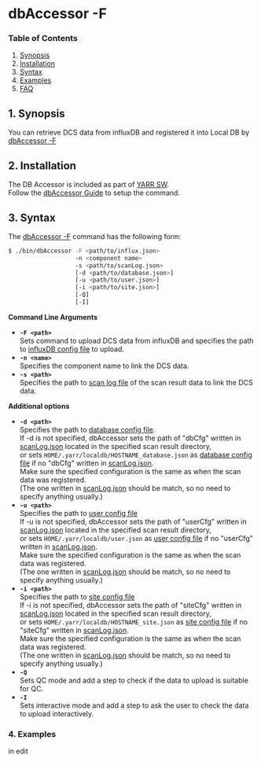 # dbAccessor -F

### Table of Contents

1. [Synopsis](#1-synopsis)
2. [Installation](#2-installation)
3. [Syntax](#3-syntax)
4. [Examples](#4-examples)
5. [FAQ](#5-faq)

## 1. Synopsis

You can retrieve DCS data from influxDB and registered it into Local DB by [dbAccessor -F](accessor-f.md)

## 2. Installation

The DB Accessor is included as part of [YARR SW](https://yarr.readthedocs.io/en/latest/).<br>
Follow the [dbAccessor Guide](accessor.md) to setup the command.

## 3. Syntax

The [dbAccessor -F](accessor-f.md) command has the following form:

```bash
$ ./bin/dbAccessor -F <path/to/influx.json>
                   -n <component name>
                   -s <path/to/scanLog.json>
                   [-d <path/to/database.json>]
                   [-u <path/to/user.json>]
                   [-i <path/to/site.json>]
                   [-Q]
                   [-I]
```

**Command Line Arguments**

- **``-F <path>``**<br>
Sets command to upload DCS data from influxDB and specifies the path to [influxDB config file](config.md) to upload.
- **``-n <name>``**<br>
Specifies the component name to link the DCS data.
- **``-s <path>``**<br>
Specifies the path to [scan log file](scan-log.md) of the scan result data to link the DCS data.

**Additional options**

- **``-d <path>``**<br>
Specifies the path to [database config file](database-config.md).<br>
If -d is not specified, dbAccessor sets the path of "dbCfg" written in [scanLog.json](scan-log.md) located in the specified scan result directory,<br>
or sets `HOME/.yarr/localdb/HOSTNAME_database.json` as [database config file](database-config.md) if no "dbCfg" written in [scanLog.json](scan-log.md).<br>
Make sure the specified configuration is the same as when the scan data was registered.<br>
(The one written in [scanLog.json](scan-log.md) should be match, so no need to specify anything usually.)
- **``-u <path>``**<br>
Specifies the path to [user config file](user-config.md)<br>
If -u is not specified, dbAccessor sets the path of "userCfg" written in [scanLog.json](scan-log.md) located in the specified scan result directory,<br>
or sets `HOME/.yarr/localdb/user.json` as [user config file](user-config.md) if no "userCfg" written in [scanLog.json](scan-log.md).<br>
Make sure the specified configuration is the same as when the scan data was registered.<br>
(The one written in [scanLog.json](scan-log.md) should be match, so no need to specify anything usually.)
- **``-i <path>``**<br>
Specifies the path to [site config file](site-config.md)<br>
If -i is not specified, dbAccessor sets the path of "siteCfg" written in [scanLog.json](scan-log.md) located in the specified scan result directory,<br>
or sets `HOME/.yarr/localdb/HOSTNAME_site.json` as [site config file](site-config.md) if no "siteCfg" written in [scanLog.json](scan-log.md).<br>
Make sure the specified configuration is the same as when the scan data was registered.<br>
(The one written in [scanLog.json](scan-log.md) should be match, so no need to specify anything usually.)
- **``-Q``**<br>
Sets QC mode and add a step to check if the data to upload is suitable for QC.
- **``-I``**<br>
Sets interactive mode and add a step to ask the user to check the data to upload interactively.

### 4. Examples

in edit
